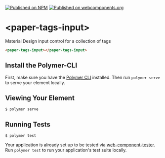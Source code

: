 [![Published on NPM](https://img.shields.io/npm/v/@cwmr/paper-tags-input.svg?style=flat)](https://www.npmjs.com/package/@belomx/paper-tags-input)
[![Published on webcomponents.org](https://img.shields.io/badge/webcomponents.org-published-blue.svg)](https://www.webcomponents.org/element/@belomx/paper-tags-input)

# \<paper-tags-input\>

Material Design input control for a collection of tags

<!--
```
<custom-element-demo>
  <template>
    <script type="module" href="paper-tags-input.js"></script>
    <next-code-block></next-code-block>
  </template>
</custom-element-demo>
```
-->
```html
<paper-tags-input></paper-tags-input>
```

## Install the Polymer-CLI

First, make sure you have the [Polymer CLI](https://www.npmjs.com/package/polymer-cli) installed. Then run `polymer serve` to serve your element locally.

## Viewing Your Element

```
$ polymer serve
```

## Running Tests

```
$ polymer test
```

Your application is already set up to be tested via [web-component-tester](https://github.com/Polymer/web-component-tester). Run `polymer test` to run your application's test suite locally.

